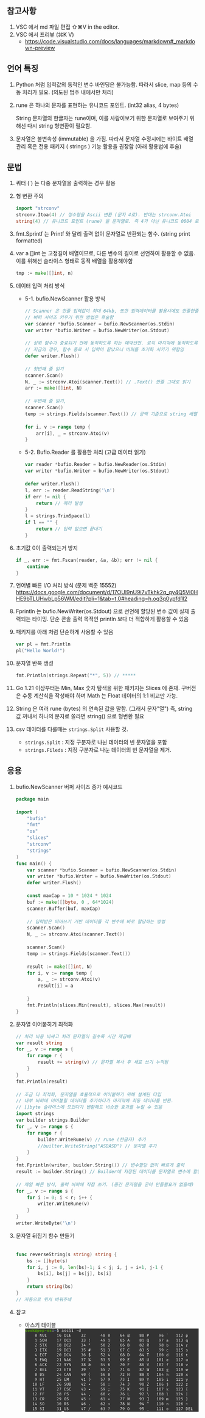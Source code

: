 ## 참고사항

1. VSC 에서 md 파일 편집 ⇧⌘V in the editor.
2. VSC 에서 프리뷰 (⌘K V)
    - <https://code.visualstudio.com/docs/languages/markdown#_markdown-preview>

## 언어 특징

1. Python 처럼 입력값의 동적인 변수 바인딩은 불가능함. 따라서 slice, map 등의 수동 처리가 필요. (의도된 범주 내에서만 처리)

2. rune 은 하나의 문자를 표현하는 유니코드 포인트. (int32 alias, 4 bytes)

    String 문자열의 한글자는 rune이며, 이를 사람이보기 위한 문자열로 보여주기 위해선 다시 string 형변환이 필요함.

3. 문자열은 불변속성 (immutable) 을 가짐. 따라서 문자열 수정시에는 바이트 배열 관리 혹은 전용 패키지 ( strings ) 기능 활용을 권장함 (아래 활용법에 후술)
## 문법

1. 쿼터 (`) 는 다중 문자열을 출력하는 경우 활용
2. 형 변환 주의

    ```go
    import "strconv" 
    strconv.Itoa(4) // 정수형을 Ascii 변환 (문자 4로). 반대는 strconv.Atoi
    string(4) // 유니코드 포인트 (rune) 을 문자열로. 즉 4가 아닌 유니코드 0004 로 변환되며 이는 제어문자이므로 출력이 안되 에러발생.
    ```

3. fmt.Sprintf 는 Printf 와 달리 출력 없이 문자열로 반환되는 함수. (string print formatted)
4. var a []int 는 고정길이 배열이므로, 다른 변수의 길이로 선언하여 활용할 수 없음.
    이를 위해선 슬라이스 형태로 동적 배열을 활용해야함

    ```go
    tmp := make([]int, n)
    ```

5. 데이터 입력 처리 방식
    - 5-1. bufio.NewScanner 활용 방식

        ```go
        // Scanner 은 한줄 입력값이 최대 64kb, 또한 입력데이터를 활용시에도 한줄한줄 선언해서 처리해야함 
        // 버퍼 사이즈 키우기 위한 방법은 후술함
        var scanner *bufio.Scanner = bufio.NewScanner(os.Stdin)
        var writer *bufio.Writer = bufio.NewWriter(os.Stdout)

        // 상위 함수가 중료되기 전에 동작하도록 하는 예약선언. 로직 마지막에 동작하도록 선언하려는 경우 활용
        // 지금의 경우, 함수 종료 시 입력이 끝났으니 버퍼를 초기화 시키기 위함임
        defer writer.Flush()

        // 첫번째 줄 읽기
        scanner.Scan()
        N, _ := strconv.Atoi(scanner.Text()) // .Text() 한줄 그대로 읽기
        arr := make([]int, N)

        // 두번째 줄 읽기,
        scanner.Scan()
        temp := strings.Fields(scanner.Text()) // 공백 기준으로 string 배열 만들기
        
        for i, v := range temp {
            arr[i], _ = strconv.Atoi(v)
        }
        ```

    - 5-2. Bufio.Reader 를 활용한 처리 (고급 데이터 읽기)

        ```go
        var reader *bufio.Reader = bufio.NewReader(os.Stdin)
        var writer *bufio.Writer = bufio.NewWriter(os.Stdout)

        defer writer.Flush()
        l, err := reader.ReadString('\n')
        if err != nil {
            return // 에러 발생
        }
        l = strings.TrimSpace(l)
        if l == "" {
            return // 입력 없으면 끝내기
        }
        ```

6. 초기값 0이 출력되는거 방지

    ```go
    if _, err := fmt.Fscan(reader, &a, &b); err != nil {
        continue
    }
    ```

7. 언어별 빠른 I/O 처리 방식 (문제 백준 15552)
    <https://docs.google.com/document/d/17OUl9nU9i7vTkhk2q_qy4Q5Vl0HHE9bTLUHwbLp56WM/edit?pli=1&tab=t.0#heading=h.oq3q0ypfd1l2>
8. Fprintln 는 bufio.NewWriter(os.Stdout) 으로 선언해 할당된 변수 값이 실제 출력되는 타이밍.
    단순 콘솔 출력 목적인 println 보다 더 적합하게 활용할 수 있음

9. 패키지를 아래 처럼 단순하게 사용할 수 있음

    ```go
    var pl = fmt.Println
    pl("Hello World!")
    ```

10. 문자열 반복 생성

    ```go
    fmt.Println(strings.Repeat("*", 5)) // *****
    ```

11. Go 1.21 이상부터는 Min, Max 숫자 탐색을 위한 패키지는 Slices 에 존재.
    구버전은 수동 계산식을 작성해야 하며 Math 는 Float 데이터의 1:1 비교만 가능.

12. String 은 여러 rune (bytes) 의 연속된 값을 말함. (그래서 문자"열")
    즉, string 값 꺼내서 하나의 문자로 쓸라면 string() 으로 형변환 필요

13. csv 데이터를 다룰때는 `strings.Split` 사용할 것.
    - `strings.Split` : 지정 구분자로 나뉜 데이터의 빈 문자열을 포함
    - `strings.Fileds` : 지정 구분자로 나눈 데이터의 빈 문자열을 제거.

## 응용
1. bufio.NewScanner 버퍼 사이즈 증가 예시코드

    ```go
    package main

    import (
        "bufio"
        "fmt"
        "os"
        "slices"
        "strconv"
        "strings"
    )
    func main() {
        var scanner *bufio.Scanner = bufio.NewScanner(os.Stdin)
        var writer *bufio.Writer = bufio.NewWriter(os.Stdout)
        defer writer.Flush()

        const maxCap = 10 * 1024 * 1024
        buf := make([]byte, 0 , 64*1024)
        scanner.Buffer(buf, maxCap)
        
        // 입력받은 띄어쓰기 기반 데이터를 각 변수에 바로 할당하는 방법
        scanner.Scan()
        N, _ := strconv.Atoi(scanner.Text())

        scanner.Scan()
        temp := strings.Fields(scanner.Text())

        result := make([]int, N)
        for i, v := range temp {
            a, _ := strconv.Atoi(v)
            result[i] = a

        }
        fmt.Println(slices.Min(result), slices.Max(result))
    }
    ```
2. 문자열 이어붙히기 최적화

    ```go
    // 처리 비용 비싸고 처리 문자열이 길수록 시간 제곱배
    var result string
    for _, v := range s {
        for range r {
            result += string(v) // 문자열 복사 후 새로 쓰기 누적됨
        }
    }
    fmt.Println(result)

    // 조금 더 최적화, 문자열을 효율적으로 이어붙히기 위해 설계된 타입
    // 내부 버퍼에 이어붙힐 데이터를 추가하다가 마지막에 최동 데이터를 반환.
    // []byte 슬라이스에 모았다가 변환해도 비슷한 효과를 누릴 수 있음
    import strings
    var builder strings.Builder
    for _, v := range s {
        for range r {
            builder.WriteRune(v) // rune (한글자) 추가
            //builter.WriteString("ASDASD") // 문자열 추가
        }
    }
    fmt.Fprintln(writer, builder.String()) // 변수할당 없이 빠르게 출력
    result := builder.String() // Builder에 저장된 데이터를 문자열로 변수에 할당
    
    // 제일 빠른 방식, 출력 버퍼에 직접 쓰기. (중간 문자열을 굳이 만들필요가 없을떄)
    for _, v := range s {
        for i := 0; i < r; i++ {
            writer.WriteRune(v)
        }
    }
    writer.WriteByte('\n')
    ```

3. 문자열 뒤집기 함수 만들기

    ```go
    
    func reverseString(s string) string {
        bs := []byte(s)
        for i, j := 0, len(bs)-1; i < j; i, j = i+1, j-1 {
            bs[i], bs[j] = bs[j], bs[i]
        }
        return string(bs)
    }
    // 자동으로 위치 바꿔주네
    ```

4. 참고
    - 아스키 테이블
    ![image](./img/ascii.png)